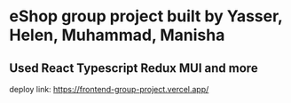 # eShop group project built by Yasser, Helen, Muhammad, Manisha

## Used React Typescript Redux MUI and more

deploy link: https://frontend-group-project.vercel.app/